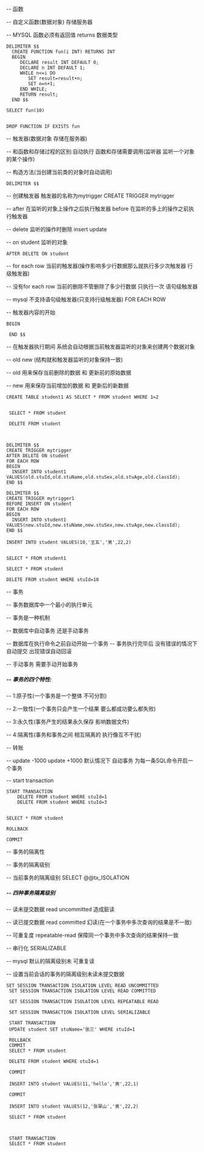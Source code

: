 -- 函数

 -- 自定义函数(数据对象) 存储服务器
 
 -- MYSQL 函数必须有返回值 returns 数据类型
 
```
DELIMITER $$
  CREATE FUNCTION fun(i INT) RETURNS INT
  BEGIN
     DECLARE result INT DEFAULT 0;
     DECLARE n INT DEFAULT 1;
     WHILE n<=i DO
        SET result=result+n;
        SET n=n+1;
     END WHILE;
     RETURN result;
  END $$
 
SELECT fun(10)  
  

DROP FUNCTION IF EXISTS fun
```


 -- 触发器(数据对象 存储在服务器)
 
 -- 和函数和存储过程的区别:自动执行  函数和存储需要调用(监听器 监听一个对象的某个操作)
 
 -- 构造方法(当创建当前类的对象时自动调用)


```
DELIMITER $$
```

 -- 创建触发器 触发器的名称为mytrigger
 CREATE TRIGGER mytrigger 
 
 -- after 在监听的对象上操作之后执行触发器  before
 在监听的多上的操作之前执行触发器
 
 -- delete 监听的操作时删除  insert   update 
 
 -- on student 监听的对象
 
```
AFTER DELETE ON student
```

 
 -- for each row 当前的触发器(操作影响多少行数据那么就执行多少次触发器 行级触发器)
 
 -- 没有for each row 当前的删除不管删除了多少行数据 只执行一次 语句级触发器
 
 -- mysql 不支持语句级触发器(只支持行级触发器) 
 FOR EACH ROW
 
 -- 触发器内容的开始
 
```
BEGIN
      
 END $$
```

 
 -- 在触发器执行期间 系统会自动根据当前触发器监听的对象来创建两个数据对象
 
 -- old  new (结构就和触发器监听的对象保持一致)
 
 -- old 用来保存当前删除的数据  和 更新前的原始数据
 
 -- new 用来保存当前增加的数据  和 更新后的新数据
 
 
```
CREATE TABLE student1 AS SELECT * FROM student WHERE 1=2
 
 
 SELECT * FROM student
 
 DELETE FROM student
 
 
 
DELIMITER $$
CREATE TRIGGER mytrigger 
AFTER DELETE ON student
FOR EACH ROW
BEGIN
  INSERT INTO student1 VALUES(old.stuId,old.stuName,old.stuSex,old.stuAge,old.classId);
END $$ 

DELIMITER $$
CREATE TRIGGER mytrigger1
BEFORE INSERT ON student
FOR EACH ROW
BEGIN
  INSERT INTO student1 VALUES(new.stuId,new.stuName,new.stuSex,new.stuAge,new.classId);
END $$

INSERT INTO student VALUES(10,'王五','男',22,2)


SELECT * FROM student1

SELECT * FROM student

DELETE FROM student WHERE stuId=10
```

 -- 事务
 
 -- 事务数据库中一个最小的执行单元
 
 -- 事务是一种机制
 
 -- 数据库中自动事务 还是手动事务
 
 -- 数据库在执行命令之前自动开始一个事务 
 -- 事务执行完毕后
 没有错误的情况下自动提交 出现错误自动回滚
 
 -- 手动事务 需要手动开始事务
#####  -- 事务的四个特性:
 
 -- 1:原子性(一个事务是一个整体 不可分割)
 
 -- 2:一致性(一个事务只会产生一个结果 要么都成功要么都失败)
 
 -- 3:永久性(事务产生的结果永久保存 影响数据文件)
 
 -- 4:隔离性(事务和事务之间 相互隔离的 执行像互不干扰)
 
 -- 转账
 
 -- update -1000    update +1000  默认情况下 自动事务 为每一条SQL命令开启一个事务
 
 
 -- start transaction
 
```
START TRANSACTION
    DELETE FROM student WHERE stuId=1
    DELETE FROM student WHERE stuId=3
    
    
SELECT * FROM student

ROLLBACK

COMMIT
```

-- 事务的隔离性

-- 事务的隔离级别

-- 当前事务的隔离级别
SELECT @@tx_ISOLATION

##### -- 四种事务隔离级别
-- 读未提交数据  read uncommitted  造成脏读

-- 读已提交数据  read committed    幻读(在一个事务中多次查询的结果是不一致)

-- 可重复度      repeatable-read   保障同一个事务中多次查询的结果保持一致

-- 串行化        SERIALIZABLE

-- mysql 默认的隔离级别未 可重复读



 -- 设置当前会话的事务的隔离级别未读未提交数据
 
```
SET SESSION TRANSACTION ISOLATION LEVEL READ UNCOMMITTED
 SET SESSION TRANSACTION ISOLATION LEVEL READ COMMITTED
 
 SET SESSION TRANSACTION ISOLATION LEVEL REPEATABLE READ
 
 SET SESSION TRANSACTION ISOLATION LEVEL SERIALIZABLE
 
 START TRANSACTION
 UPDATE student SET stuName='张三' WHERE stuId=1

 ROLLBACK 
 COMMIT
 SELECT * FROM student
 
 DELETE FROM student WHERE stuId=1
 
 COMMIT
 
 INSERT INTO student VALUES(11,'hello','男',22,1)
 
 COMMIT
 
 INSERT INTO student VALUES(12,'张翠山','男',22,2)
 
 SELECT * FROM student
 
 
 
 START TRANSACTION
 SELECT * FROM student
```
